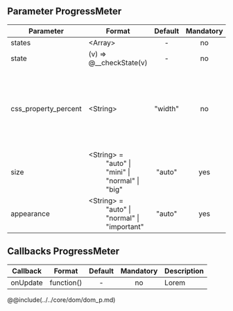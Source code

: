 ## Parameter ProgressMeter

|	Parameter			|			Format			|	Default					|	Mandatory	|	Description				| 
|		---				|			---				|	:---:					|	:---:		|		---					|
|	states	|	<dt>&lt;Array&gt;	|	-	|	no	|	Lorem	|
|	state	|	<dt>(v) => @__checkState(v)	|	-	|	no	|	Lorem	|
|	css_property_percent	|	<dt>&lt;String&gt;	|	"width"	|	no	|	CSS-property to set to the current percent fill, filler will be hidden, if percent is null.	|
|	size	|	<dt>&lt;String&gt; = <dd>"auto" &#124; "mini" &#124; "normal" &#124; "big"	|	"auto"	|	yes 	|	Lorem	|
|	appearance	|	<dt>&lt;String&gt; = <dd>"auto" &#124; "normal" &#124; "important"	|	"auto"	|	yes	|	Lorem	|


## Callbacks ProgressMeter

|	Callback	|	Format	|	Default	|	Mandatory	|	Description	| 
|		---				|			---				|	:---:					|	:---:		|		---					|
|	onUpdate	|	<dt>function()	|	-	|	no	|	Lorem	|


@@include(../../core/dom/dom_p.md) 











